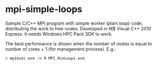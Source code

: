 mpi-simple-loops
================

Sample C/C++ MPI program with simple worker (plain loop) code, distributing the work to free nodes. Developed in M$ Visual C++ 2010 Express. It needs Windows HPC Pack SDK to work.

The best performance is shown when the number of nodes is equal to number of cores + 1 (for management process). E.g.:

    > mpiexec.exe -n 9 MPI_RunLoops.exe
